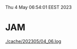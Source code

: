 Thu  4 May 06:54:01 EEST 2023
# JAM
<a href='./cache/202305/04_06.log'>./cache/202305/04_06.log</a>
